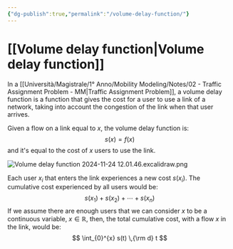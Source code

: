 ```yaml
---
{"dg-publish":true,"permalink":"/volume-delay-function/"}
---
```


# [[Volume delay function\|Volume delay function]]

In a [[Università/Magistrale/1° Anno/Mobility Modeling/Notes/02 - Traffic Assignment Problem - MM\|Traffic Assignment Problem]], a volume delay function is a function that gives the cost for a user to use a link of a network, taking into account the congestion of the link when that user arrives.

Given a flow on a link equal to $x$, the volume delay function is:
$$
s(x) = f(x)
$$
and it's equal to the cost of $x$ users to use the link.

![Volume delay function 2024-11-24 12.01.46.excalidraw.png](/img/user/Allegati/Volume%20delay%20function%202024-11-24%2012.01.46.excalidraw.png)


Each user $x_{i}$ that enters the link experiences a new cost $s(x_{i})$. The cumulative cost experienced by all users would be:
$$
s(x_{1}) + s(x_{2}) + \cdots + s(x_{n})
$$
If we assume there are enough users that we can consider $x$ to be a continuous variable, $x \in \mathbb{R}$, then, the total cumulative cost, with a flow $x$ in the link, would be:
$$
\int_{0}^{x} s(t) \,{\rm d} t
$$
